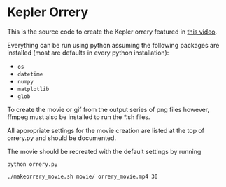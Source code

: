 # Kepler Orrery

This is the source code to create the Kepler orrery featured in
[this video](https://www.youtube.com/watch?v=_DnDeBa0KFc).

Everything can be run using python assuming the following packages are
installed (most are defaults in every python installation):
* `os`
* `datetime`
* `numpy`
* `matplotlib`
* `glob`

To create the movie or gif from the output series of png files however,
ffmpeg must also be installed to run
the *.sh files.

All appropriate settings for the movie creation are listed at the top of
orrery.py and should be documented.

The movie should be recreated with the default settings by running

`python orrery.py`

`./makeorrery_movie.sh movie/ orrery_movie.mp4 30`
